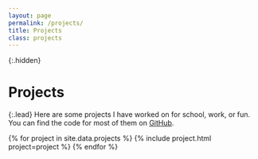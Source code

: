 ```yaml
---
layout: page
permalink: /projects/
title: Projects
class: projects
---
```


{:.hidden}
# Projects

{:.lead}
Here are some projects I have worked on for school, work, or fun. You can find the code for most of them on [GitHub](https://github.com/username).

<div class="grid">
  {% for project in site.data.projects %}
    {% include project.html project=project %}
  {% endfor %}
</div>
